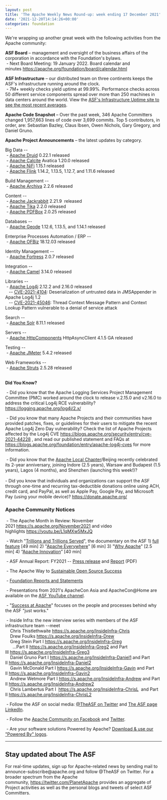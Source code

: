 ```yaml
---
layout: post
title: 'The Apache Weekly News Round-up: week ending 17 December 2021'
date: '2021-12-20T14:14:26+00:00'
categories: foundation
---
```

<p></p><p></p><p></p><p></p><p></p><p>We're wrapping up another great week with the following activities from the Apache community:</p><span style="font-weight: 700;">ASF Board</span>&nbsp;– management and oversight of the business affairs of the corporation in accordance with the Foundation's bylaws.<br>&nbsp;- Next Board Meeting: 19 January 2022. Board calendar and minutes&nbsp;<a href="https://apache.org/foundation/board/calendar.html" target="_blank">https://apache.org/foundation/board/calendar.html</a><p></p><p><span style="font-weight: 700;">ASF Infrastructure</span>&nbsp;– our distributed team on three continents keeps the ASF's infrastructure running around the clock.<br>&nbsp;-
 7M+ weekly checks yield uptime at 99.99%. Performance checks across 50 
different service components spread over more than 250 machines in data 
centers around the world. View the <a href="http://www.apache.org/uptime/" target="_blank">ASF's Infrastructure Uptime site to see the most recent averages</a>. <br></p><p><span style="font-weight: 700;">Apache Code Snapshot&nbsp;</span>–
 Over the past week, 346 Apache Committers changed 1,957,663 lines of 
code over 3,699 commits. Top 5 contributors, in order, are: <span>Sebastian Bazley, Claus Ibsen, Owen Nichols, Gary Gregory, and Daniel Gruno. &nbsp; </span><span style="font-weight: 700;"></span></p><p><span style="font-weight: 700;">Apache Project Announcements</span>&nbsp;– the latest updates by category.</p>Big Data --<br>&nbsp;- <a href="https://druid.apache.org/" target="_blank">Apache </a><span class="il"><a href="https://druid.apache.org/" target="_blank">Druid</a></span> 0.22.1 released<br>&nbsp;- <a href="https://calcite.apache.org/" target="_blank">Apache Calcite</a> <span class="il">Avatica</span> 1.20.0 released <br>&nbsp;- <a href="https://nifi.apache.org/" target="_blank">Apache </a><span class="il"><a href="https://nifi.apache.org/" target="_blank">NiFi</a></span> 1.15.1 released <br>&nbsp;- <a href="https://flink.apache.org/" target="_blank">Apache </a><span class="il"><a href="https://flink.apache.org/" target="_blank">Flink</a></span> 1.14.2, 1.13.5, 1.12.7, and 1.11.6 released&nbsp;<p></p><p>Build Management --<br>&nbsp;- <a href="https://archiva.apache.org/" target="_blank">Apache </a><span class="il"><a href="https://archiva.apache.org/" target="_blank">Archiva</a></span> 2.2.6 released <br></p><p>Content --<br>&nbsp;- <a href="http://jackrabbit.apache.org/" target="_blank">Apache Jackrabbit</a> 2.21.9&nbsp; released <br>&nbsp;- <a href="https://tika.apache.org/" target="_blank">Apache </a><span class="il"><a href="https://tika.apache.org/" target="_blank">Tika</a></span> 2.2.0 released <br>&nbsp;- <a href="https://pdfbox.apache.org/" target="_blank">Apache </a><span class="il"><a href="https://pdfbox.apache.org/" target="_blank">PDFBox</a></span> 2.0.25 released&nbsp;</p><p>Databases --<br>
&nbsp;- <a href="http://geode.apache.org/" target="_blank">Apache </a><span class="il"><a href="http://geode.apache.org/" target="_blank">Geode</a></span> 1.12.6, 1.13.5, and 1.14.1 released&nbsp;</p><p>Enterprise Processes Automation / ERP --<br>
&nbsp;- <a href="https://ofbiz.apache.org/" target="_blank">Apache </a><span class="il"><a href="https://ofbiz.apache.org/" target="_blank">OFBiz</a></span> 18.12.03 released <br></p><p>Identity Management --<br>
&nbsp;- <a href="http://directory.apache.org/fortress/" target="_blank">Apache </a><span class="il"><a href="http://directory.apache.org/fortress/" target="_blank">Fortress</a></span> 2.0.7 released&nbsp;</p><p>Integration --<br>
&nbsp;- <a href="https://camel.apache.org/" target="_blank">Apache </a><span class="il"><a href="https://camel.apache.org/" target="_blank">Camel</a></span> 3.14.0 released</p><p>Libraries --<br>
&nbsp;- <a href="http://logging.apache.org/" target="_blank">Apache </a><span class="il"><a href="http://logging.apache.org/" target="_blank">Log4j</a></span> 2.12.2 and 2.16.0 released <br>
&nbsp; &nbsp;-- <a href="https://s.apache.org/djexn" target="_blank">CVE-2021-4104</a>: Deserialization of untrusted data in JMSAppender in Apache Log4j 1.2<br>&nbsp;&nbsp; -- <a href="https://s.apache.org/kk1gx" target="_blank">CVE-2021-45046</a>: Thread Context Message Pattern and Context Lookup Pattern vulnerable to a denial of service attack <br></p>Search --<br>&nbsp;-&nbsp;<a href="http://solr.apache.org/" target="_blank">Apache </a><span class="il"><a href="http://solr.apache.org/" target="_blank">Solr</a></span> 8.11.1 released&nbsp;<p></p><p>Servers --<br>&nbsp;- <a href="https://hc.apache.org/" target="_blank">Apache </a><span class="il"><a href="https://hc.apache.org/" target="_blank">HttpComponents</a></span> HttpAsyncClient 4.1.5 GA released&nbsp;</p><p>Testing --<br>&nbsp;- <a href="https://jmeter.apache.org/" target="_blank">Apache </a><span class="il"><a href="https://jmeter.apache.org/" target="_blank">JMeter</a></span> 5.4.2 released&nbsp;</p><p>Web Frameworks --<br>&nbsp;- <a href="https://struts.apache.org/" target="_blank">Apache </a><span class="il"><a href="https://struts.apache.org/" target="_blank">Struts</a></span> 2.5.28 released <br></p><p></p><p></p><p><span style="font-weight: 700;"><br>Did You Know?</span><br></p><p>&nbsp;- Did you know that the Apache Logging Services Project Management 
Committee (PMC) worked around the clock to release v.2.15.0 and v2.16.0 
to address the critical Log4j RCE vulnerability? <a target="_blank" class="c-link" data-stringify-link="https://logging.apache.org/log4j/2.x/" data-sk="tooltip_parent" href="https://logging.apache.org/log4j/2.x/" rel="noopener noreferrer" tabindex="-1" data-remove-tab-index="true">https://logging.apache.org/log4j/2.x/</a></p><p>&nbsp;- Did you know that many Apache Projects and their communities have 
provided patches, fixes, or guidelines for their users to mitigate the 
recent Apache Log4j Zero Day vulnerability? Check the list of Apache 
Projects affected by the Log4j CVE <a target="_blank" class="c-link" data-stringify-link="https://blogs.apache.org/security/entry/cve-2021-44228" data-sk="tooltip_parent" href="https://blogs.apache.org/security/entry/cve-2021-44228" rel="noopener noreferrer">https://blogs.apache.org/security/entry/cve-2021-44228</a> , and read our published statement and FAQs at <a target="_blank" class="c-link" data-stringify-link="https://blogs.apache.org/foundation/entry/apache-log4j-cves" data-sk="tooltip_parent" href="https://blogs.apache.org/foundation/entry/apache-log4j-cves" rel="noopener noreferrer">https://blogs.apache.org/foundation/entry/apache-log4j-cves</a> for more information.</p><p>&nbsp;- Did you know that the <a href="https://s.apache.org/ALC" target="_blank">Apache Local Chapter</a>/Beijing recently celebrated 
its 2-year anniversary, joining Indore (2.5 years), Warsaw and Budapest 
(1.5 years), Lagos (4 months), and Shenzhen (launching this week!)?&nbsp; <br><br>- Did you know that individuals and organizations can support the ASF 
through one-time and recurring tax-deductible donations online using 
ACH, credit card, and PayPal, as well as Apple Pay, Google Pay, and 
Microsoft Pay (using your mobile device)? <a target="_blank" class="c-link" data-stringify-link="https://donate.apache.org/" data-sk="tooltip_parent" href="https://donate.apache.org/" rel="noopener noreferrer" tabindex="-1" data-remove-tab-index="true">https://donate.apache.org/</a></p><h3>Apache Community Notices</h3><p>&nbsp;- The Apache Month in Review: November 2021&nbsp;<a href="https://s.apache.org/November2021" target="_blank">https://s.apache.org/November2021</a>&nbsp;and video highlights&nbsp;<a href="https://youtu.be/L1qMXw5MxJQ" target="_blank">https://youtu.be/L1qMXw5MxJQ</a> </p><p>&nbsp;- Watch "<a href="https://www.youtube.com/watch?v=JUt2nb0mgwg" target="_blank">Trillions and Trillions Served</a>", the documentary on the ASF 1)&nbsp;<a href="https://www.youtube.com/watch?v=JUt2nb0mgwg" target="_blank">full feature</a>&nbsp;[49 min] 2) "<a href="https://www.youtube.com/watch?v=nXtIti9jMFI" target="_blank">Apache Everywhere</a>" [6 min] 3) "<a href="https://www.youtube.com/watch?v=YM5dLvNatRs" target="_blank">Why Apache</a>" [2.5 min] 4)&nbsp;“<a href="https://www.youtube.com/watch?v=qkvqJaX4S50" target="_blank">Apache Innovation</a>” [40 min]&nbsp;<br></p><p>&nbsp;- ASF Annual Report: FY2021 --&nbsp;<a href="https://blogs.apache.org/foundation/entry/the-apache-software-foundation-announces78" target="_blank">Press release</a>&nbsp;and&nbsp;<a href="https://www.apache.org/foundation/docs/FY2021AnnualReport.pdf" target="_blank">Report</a>&nbsp;(PDF)</p><p>&nbsp;- The Apache Way to&nbsp;<a href="https://s.apache.org/GhnI" target="_blank">Sustainable Open Source Success</a>&nbsp;</p><p>&nbsp;-&nbsp;<a href="http://www.apache.org/foundation/reports.html" target="_blank">Foundation Reports and Statements</a><br></p><p>&nbsp;- Presentations from 2021's ApacheCon Asia and ApacheCon@Home are available on the&nbsp;<a href="https://www.youtube.com/c/TheApacheFoundation/" target="_blank" style="background-color: rgb(255, 255, 255);">ASF YouTube channel</a>.</p><p>&nbsp;- "<a href="https://blogs.apache.org/foundation/category/SuccessAtApache" target="_blank">Success at Apache</a>" focuses on the people and processes behind why the ASF "just works."&nbsp;<br></p><div><p>&nbsp;- Inside Infra: the new interview series with members of the ASF infrastructure team --meet&nbsp;<br>&nbsp; &nbsp; Chris Thistlethwaite&nbsp;<a href="https://s.apache.org/InsideInfra-Chris" target="_blank">https://s.apache.org/InsideInfra-Chris</a><br>&nbsp; &nbsp; Drew Foulks&nbsp;<a href="https://s.apache.org/InsideInfra-Drew" rel="noreferrer" target="_blank" data-saferedirecturl="https://www.google.com/url?q=https://s.apache.org/InsideInfra-Drew&amp;source=gmail&amp;ust=1588339104628000&amp;usg=AFQjCNF9dVEn48pV7o9HBG14sP9uprU8Xw">https://s.apache.org/InsideInf<wbr>ra-Drew</a><br>&nbsp; &nbsp; Greg Stein Part I&nbsp;<a href="https://s.apache.org/InsideInfra-Greg" target="_blank">https://s.apache.org/InsideInfra-Greg</a><br>&nbsp; &nbsp; &nbsp; ...Part II&nbsp;<a href="https://s.apache.org/InsideInfra-Greg2" target="_blank">https://s.apache.org/InsideInfra-Greg2</a>&nbsp;and Part III&nbsp;<a href="https://s.apache.org/InsideInfra-Greg3" target="_blank">https://s.apache.org/InsideInfra-Greg3</a><br>&nbsp; &nbsp; Daniel Gruno Part I&nbsp;<a href="https://s.apache.org/InsideInfra-Daniel1" target="_blank">https://s.apache.org/InsideInfra-Daniel1</a>&nbsp;and Part II&nbsp;<a href="https://s.apache.org/InsideInfra-Daniel2" target="_blank">https://s.apache.org/InsideInfra-Daniel2</a><br>&nbsp;&nbsp;&nbsp; Gavin McDonald Part I&nbsp;<a href="https://s.apache.org/InsideInfra-Gavin" target="_blank">https://s.apache.org/InsideInfra-Gavin</a>&nbsp;and Part II&nbsp;<a href="https://s.apache.org/InsideInfra-Gavin2" target="_blank">https://s.apache.org/InsideInfra-Gavin2</a><br>&nbsp;&nbsp;&nbsp; Andrew Wetmore Part I&nbsp;<a href="https://s.apache.org/InsideInfra-Andrew" target="_blank">https://s.apache.org/InsideInfra-Andrew</a>&nbsp;and Part II&nbsp;<a href="https://s.apache.org/InsideInfra-Andrew2" target="_blank">https://s.apache.org/InsideInfra-Andrew2</a><br>&nbsp; &nbsp; Chris Lambertus Part I&nbsp;&nbsp;<a href="https://s.apache.org/InsideInfra-ChrisL" target="_blank">https://s.apache.org/InsideInfra-ChrisL</a>&nbsp; and Part II&nbsp;<a href="https://s.apache.org/InsideInfra-ChrisL2" target="_blank">https://s.apache.org/InsideInfra-ChrisL2</a></p></div><div><p>&nbsp;- Follow the ASF on social media:&nbsp;<a href="https://twitter.com/TheASF" target="_blank">@TheASF on Twitter</a>&nbsp;and&nbsp;<a href="https://www.linkedin.com/company/the-apache-software-foundation" target="_blank">The ASF page LinkedIn</a>.&nbsp;<br></p><p>&nbsp;- Follow the&nbsp;<a href="https://www.facebook.com/ApacheSoftwareFoundation/" target="_blank">Apache Community on Facebook</a>&nbsp;and&nbsp;<a href="https://twitter.com/ApacheCommunity" target="_blank">Twitter</a>.&nbsp;</p></div><div>&nbsp;- Are your software solutions Powered by Apache?&nbsp;<a href="http://www.apache.org/foundation/press/kit/#poweredby" target="_blank">Download &amp; use our "Powered By" logos</a>.<br></div><p><span class="LrzXr"></span><span class="LrzXr"></span></p><div><hr><h2>Stay updated about The ASF</h2><p>For
 real-time updates, sign up for Apache-related news by sending mail to 
announce-subscribe@apache.org and follow @TheASF on Twitter. For a 
broader spectrum from the Apache community,&nbsp;<a href="https://twitter.com/PlanetApache">https://twitter.com/PlanetApache</a>&nbsp;provides an aggregate of Project activities as well as the personal blogs and tweets of select ASF Committers.</p></div><p></p><p></p><p></p><p></p><p></p>
